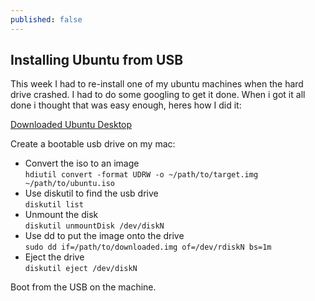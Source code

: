 ```yaml
---
published: false
---
```


## Installing Ubuntu from USB

This week I had to re-install one of my ubuntu machines when the hard drive crashed. I had to do some googling to get it done. When i got it all done i thought that was easy enough, heres how I did it:

[Downloaded Ubuntu Desktop](http://www.ubuntu.com/download/desktop)

Create a bootable usb drive on my mac:
- Convert the iso to an image  
  `hdiutil convert -format UDRW -o ~/path/to/target.img ~/path/to/ubuntu.iso`
- Use diskutil to find the usb drive  
  `diskutil list`
- Unmount the disk  
  `diskutil unmountDisk /dev/diskN`
- Use dd to put the image onto the drive  
  `sudo dd if=/path/to/downloaded.img of=/dev/rdiskN bs=1m`
- Eject the drive  
  `diskutil eject /dev/diskN`
  
Boot from the USB on the machine.
